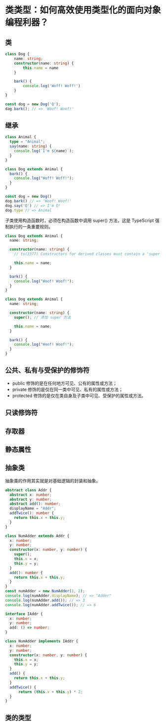 # 类类型：如何高效使用类型化的面向对象编程利器？

## 类

```typescript
class Dog {
    name: string;
    constructor(name: string) {
        this.name = name
    }

    bark() {
        console.log('Woff! Woff!')
    }
}

const dog = new Dog('Q');
dag.bark(); // => 'Woof! Woof!'
```

## 继承

```typescript
class Animal {
  type = "Animal";
  say(name: string) {
    console.log(`I'm ${name}`);
  }
}

class Dog extends Animal {
  bark() {
    console.log("Woff! Woff!");
  }
}

const dog = new Dog()
dog.bark() // => 'Woof! Woof!'
dog.say('Q') // => I'm Q!
dog.type // => Animal
```

子类使用构造函数时，必须在构造函数中调用 super() 方法，这是 TypeScript 强制执行的一条重要规则。

```typescript
class Dog extends Animal {
  name: string;

  constructor(name: string) {
    // ts(2377) Constructors for derived classes must contain a 'super' call.

    this.name = name;
  }

  bark() {
    console.log("Woof! Woof!");
  }
}

class Dog extends Animal {
  name: string;

  constructor(name: string) {
    super(); // 添加 super 方法

    this.name = name;
  }

  bark() {
    console.log("Woof! Woof!");
  }
}
```

## 公共、私有与受保护的修饰符

- public 修饰的是在任何地方可见、公有的属性或方法；
- private 修饰的是仅在同一类中可见、私有的属性或方法；
- protected 修饰的是仅在类自身及子类中可见、受保护的属性或方法。

## 只读修饰符

## 存取器

## 静态属性

## 抽象类

抽象类的作用其实就是对基础逻辑的封装和抽象。

```typescript
abstract class Addr {
  abstract x: number;
  abstract y: number;
  abstract add(): number;
  displayName = "Addr";
  addTwice(): number {
    return this.x + this.y;
  }
}

class NumAdder extends Addr {
  x: number;
  y: number;
  constructor(x: number, y: number) {
    super();
    this.x = x;
    this.y = y;
  }
  add(): number {
    return this.x + this.y;
  }
}
const numAdder = new NumAdder(1, 2);
console.log(numAdder.displayName); // => "Adder"
console.log(numAdder.add()); // => 3
console.log(numAdder.addTwice()); // => 6
```

```typescript
interface IAddr {
  x: number;
  y: number;
  add: () => number;
}

class NumAdder implements IAddr {
  x: number;
  y: number;
  constructor(x: number, y: number) {
    this.x = x;
    this.y = y;
  }
  add() {
    return this.x + this.y;
  }
  addTwice() {
      return (this.x + this.y) * 2;
  }
}
```

## 类的类型

